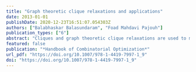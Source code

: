 ```yaml
---
title: "Graph theoretic clique relaxations and applications"
date: 2013-01-01
publishDate: 2020-12-23T16:51:07.054303Z
authors: ["Balabhaskar Balasundaram", "Foad Mahdavi Pajouh"]
publication_types: ["6"]
abstract: "Cliques and graph theoretic clique relaxations are used to model clusters in graph-based data mining, where data is modeled by a graph in which an edge implies some relationship between the entities represented by its endpoints. The need for relaxations of the clique model arises in practice when dealing with massive data sets which are error-prone, resulting in false or missing edges. The clique definition which requires complete pairwise adjacency in the cluster becomes overly restrictive in such situations. Graph theoretic clique relaxations address this need by relaxing  structural properties of a clique in a controlled manner via user-specified parameters. This chapter surveys such  clique relaxations available in the literature primarily focussing on polyhedral results, complexity studies, approximability, and exact algorithmic approaches."
featured: false
publication: "*Handbook of Combinatorial Optimization*"
url_pdf: "https://doi.org/10.1007/978-1-4419-7997-1_9"
doi: "https://doi.org/10.1007/978-1-4419-7997-1_9"
---
```


